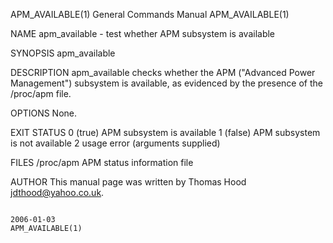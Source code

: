 APM_AVAILABLE(1)                                                                        General Commands Manual                                                                       APM_AVAILABLE(1)

NAME
       apm_available - test whether APM subsystem is available

SYNOPSIS
       apm_available

DESCRIPTION
       apm_available checks whether the APM ("Advanced Power Management") subsystem is available, as evidenced by the presence of the /proc/apm file.

OPTIONS
       None.

EXIT STATUS
       0 (true)       APM subsystem is available
       1 (false)      APM subsystem is not available
       2              usage error (arguments supplied)

FILES
       /proc/apm         APM status information file

AUTHOR
       This manual page was written by Thomas Hood <jdthood@yahoo.co.uk>.

                                                                                              2006-01-03                                                                              APM_AVAILABLE(1)
